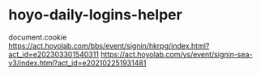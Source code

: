 # hoyo-daily-logins-helper
document.cookie
https://act.hoyolab.com/bbs/event/signin/hkrpg/index.html?act_id=e202303301540311
https://act.hoyolab.com/ys/event/signin-sea-v3/index.html?act_id=e202102251931481
